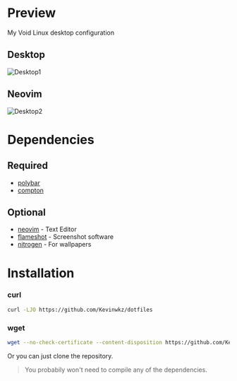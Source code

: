 # Preview
My Void Linux desktop configuration

## Desktop
![Desktop1](https://i.imgur.com/QHfp3FN.png)

## Neovim
![Desktop2](https://i.imgur.com/5eQwgCJ.png)

# Dependencies

## Required
* [polybar](https://github.com/polybar/polybar)
* [compton](https://github.com/chjj/compton)

## Optional
* [neovim](https://github.com/neovim/neovim/wiki/Installing-Neovim) - Text Editor
* [flameshot](https://github.com/lupoDharkael/flameshot) - Screenshot software
* [nitrogen](https://github.com/l3ib/nitrogen/) - For wallpapers

# Installation
### curl
```bash
curl -LJO https://github.com/Kevinwkz/dotfiles
```

### wget
```bash
wget --no-check-certificate --content-disposition https://github.com/Kevinwkz/dotfiles
```

Or you can just clone the repository.
> You probabily won't need to compile any of the dependencies.
